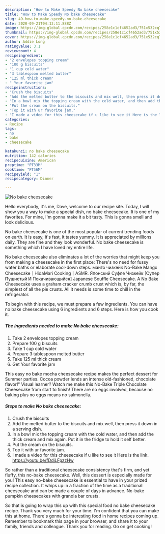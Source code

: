 ```yaml
---
description: "How to Make Speedy No bake cheesecake"
title: "How to Make Speedy No bake cheesecake"
slug: 49-how-to-make-speedy-no-bake-cheesecake
date: 2020-09-21T04:13:11.888Z
image: https://img-global.cpcdn.com/recipes/258e1c1cf4652ad3/751x532cq70/no-bake-cheesecake-recipe-main-photo.jpg
thumbnail: https://img-global.cpcdn.com/recipes/258e1c1cf4652ad3/751x532cq70/no-bake-cheesecake-recipe-main-photo.jpg
cover: https://img-global.cpcdn.com/recipes/258e1c1cf4652ad3/751x532cq70/no-bake-cheesecake-recipe-main-photo.jpg
author: Addie Long
ratingvalue: 3.1
reviewcount: 4
recipeingredient:
- "2 envelopes topping cream"
- "100 g biscuits"
- "1 cup cold water"
- "3 tablespoon melted butter"
- "125 ml thick cream"
- " Your favorite jam"
recipeinstructions:
- "Crush the biscuits"
- "Add the melted butter to the biscuits and mix well, then press it down in a serving dish."
- "In a bowl mix the topping cream with the cold water, and then add the thick cream and mix again. Put it in the fridge to hold it self better."
- "Put the cream on the biscuits."
- "Top it with ur favorite jam."
- "I made a video for this cheesecake if u like to see it Here is the link. https://youtu.be/fDdiLFpzzHw"
categories:
- Recipe
tags:
- no
- bake
- cheesecake

katakunci: no bake cheesecake 
nutrition: 142 calories
recipecuisine: American
preptime: "PT33M"
cooktime: "PT56M"
recipeyield: "1"
recipecategory: Dinner

---
```



![No bake cheesecake](https://img-global.cpcdn.com/recipes/258e1c1cf4652ad3/751x532cq70/no-bake-cheesecake-recipe-main-photo.jpg)

Hello everybody, it's me, Dave, welcome to our recipe site. Today, I will show you a way to make a special dish, no bake cheesecake. It is one of my favorites. For mine, I'm gonna make it a bit tasty. This is gonna smell and look delicious.

No bake cheesecake is one of the most popular of current trending foods on earth. It is easy, it's fast, it tastes yummy. It is appreciated by millions daily. They are fine and they look wonderful. No bake cheesecake is something which I have loved my entire life.

No bake cheesecake also eliminates a lot of the worries that might keep you from making a cheesecake in the first place: There&#39;s no need for fussy water baths or elaborate cool-down steps. манго чизкейк No-Bake Mango Cheesecake｜HidaMari Cooking｜ASMR. Японский Суфле Чизкейк [Супер Пушистый И Покачивающийся] Japanese Souffle Cheesecake. A No Bake Cheesecake uses a graham cracker crumb crust which is, by far, the simplest of all the pie crusts. All it needs is some time to chill in the refrigerator.


To begin with this recipe, we must prepare a few ingredients. You can have no bake cheesecake using 6 ingredients and 6 steps. Here is how you cook it.

<!--inarticleads1-->

##### The ingredients needed to make No bake cheesecake:

1. Take 2 envelopes topping cream
1. Prepare 100 g biscuits
1. Take 1 cup cold water
1. Prepare 3 tablespoon melted butter
1. Take 125 ml thick cream
1. Get  Your favorite jam


This easy no bake mocha cheesecake recipe makes the perfect dessert for Summer parties. Cocoa powder lends an intense old-fashioned, chocolate flavor!&#34; Visual learner? Watch me make this No-Bake Triple Chocolate Cheesecake from start to finish! There are no eggs involved, because no baking plus no eggs means no salmonella. 

<!--inarticleads2-->

##### Steps to make No bake cheesecake:

1. Crush the biscuits
1. Add the melted butter to the biscuits and mix well, then press it down in a serving dish.
1. In a bowl mix the topping cream with the cold water, and then add the thick cream and mix again. Put it in the fridge to hold it self better.
1. Put the cream on the biscuits.
1. Top it with ur favorite jam.
1. I made a video for this cheesecake if u like to see it Here is the link. https://youtu.be/fDdiLFpzzHw


So rather than a traditional cheesecake consistency that&#39;s firm, and yet fluffy, this no-bake cheesecake. Well, this dessert is especially made for you! This easy no-bake cheesecake is essential to have in your prized recipe collection. It whips up in a fraction of the time as a traditional cheesecake and can be made a couple of days in advance. No-bake pumpkin cheesecakes with granola bar crusts. 

So that is going to wrap this up with this special food no bake cheesecake recipe. Thank you very much for your time. I'm confident that you can make this at home. There's gonna be interesting food in home recipes coming up. Remember to bookmark this page in your browser, and share it to your family, friends and colleague. Thank you for reading. Go on get cooking!
